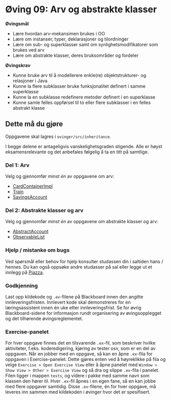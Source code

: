 # Øving 09: Arv og abstrakte klasser

**Øvingsmål**
*  Lære hvordan arv-mekansimen brukes i OO
* Lære om instanser, typer, deklarasjoner og tilordninger
* Lære om sub- og superklasser samt om synlighetsmodifikatorer som brukes ved arv
* Lære om abstrakte klasser, deres bruksområder og fordeler

**Øvingskrav**
* Kunne bruke arv til å modellerere enkle(re) objektstrukturer- og relasjoner i Java
* Kunne la flere subklasser bruke funksjonalitet definert i samme superklasse
* Kunne la en subklasse redefinere metoder definert i en superklasse
* Kunne samle felles oppførsel til to eller flere subklasser i en felles abstrakt klasse

## Dette må du gjøre
Oppgavene skal lagres i `ovinger/src/inheritance`.

I begge delene er antageligvis vanskelighetsgraden stigende. Alle er høyst eksamensrelevante og det anbefales følgelig å ta en titt på samtlige.

### Del 1: Arv
Velg og gjennomfør *minst én* av oppgavene om arv:

* [CardContainerImpl](./CardContainerImpl.md)
* [Train](./Train.md)
* [SavingsAccount](./SavingsAccount.md)

### Del 2: Abstrakte klasser og arv
Velg og gjennomfør *minst én* av oppgavene om abstrakte klasser og arv:

* [AbstractAccount](./AbstractAccount.md)
* [ObservableList](./ObservableList.md)


### Hjelp / mistanke om bugs

Ved spørsmål eller behov for hjelp konsulter studassen din i saltiden hans / hennes. Du kan også oppsøke andre studasser på sal eller legge ut et innlegg på [Piazza](https://piazza.com/).

### Godkjenning

Last opp kildekode og `.ex`-filene på Blackboard innen den angitte innleveringsfristen. Innlevert kode skal demonstreres for en læringsassistent innen én uke etter innleveringsfrist. Se for øvrig Blackboard-sidene for informasjon rundt organisering av øvingsopplegget og det tilhørende øvingsreglementet.

### Exercise-panelet

For hver oppgave finnes det en tilsvarende `.ex`-fil, som beskriver hvilke aktiviteter, f.eks. koderedigering, kjøring av tester osv, som er en del av oppgaven. Når en jobber med en oppgave, så kan en åpne `.ex`-fila for oppgaven i Exercise-panelet. Dette gjøres enten ved å høyreklikke på fila og velge `Exercise > Open Exercise View` eller å åpne panelet med `Window > Show View > Other > Exercise View` og så dra og slippe `.ex`-fila i panelet. Filen ligger i mappen `tests`, og videre i pakke med samme navn som klassen den hører til. Hver `.ex`-fil åpnes i en egen fane, så en kan jobbe med flere oppgaver samtidig. Disse `.ex`-filene, én for hver oppgave, må leveres inn sammen med kildekoden i øvinger hvor det er spesifisert.
